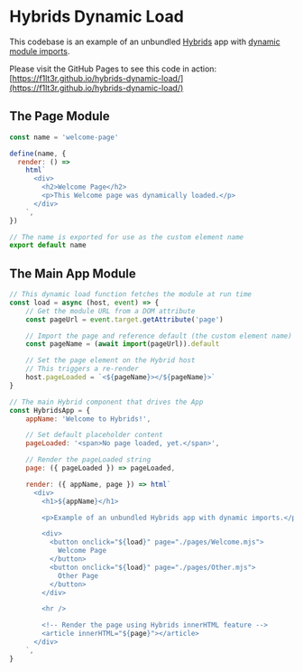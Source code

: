 # Hybrids Dynamic Load

This codebase is an example of an unbundled [Hybrids](https://hybrids.js.org/) app with [dynamic module imports](https://developer.mozilla.org/en-US/docs/Web/JavaScript/Reference/Statements/import).

Please visit the GitHub Pages to see this code in action: [https://f1lt3r.github.io/hybrids-dynamic-load/](https://f1lt3r.github.io/hybrids-dynamic-load/)

## The Page Module

```js
const name = 'welcome-page'

define(name, {
  render: () =>
    html`
      <div>
        <h2>Welcome Page</h2>
        <p>This Welcome page was dynamically loaded.</p>
      </div>
    `,
})

// The name is exported for use as the custom element name
export default name
```

## The Main App Module

```js
// This dynamic load function fetches the module at run time
const load = async (host, event) => {
    // Get the module URL from a DOM attribute
    const pageUrl = event.target.getAttribute('page')

    // Import the page and reference default (the custom element name)
    const pageName = (await import(pageUrl)).default

    // Set the page element on the Hybrid host
    // This triggers a re-render
    host.pageLoaded = `<${pageName}></${pageName}>`
}

// The main Hybrid component that drives the App 
const HybridsApp = {
    appName: 'Welcome to Hybrids!',

    // Set default placeholder content
    pageLoaded: '<span>No page loaded, yet.</span>',

    // Render the pageLoaded string
    page: ({ pageLoaded }) => pageLoaded,

    render: ({ appName, page }) => html`
      <div>
        <h1>${appName}</h1>

        <p>Example of an unbundled Hybrids app with dynamic imports.</p>

        <div>
          <button onclick="${load}" page="./pages/Welcome.mjs">
            Welcome Page
          </button>
          <button onclick="${load}" page="./pages/Other.mjs">
            Other Page
          </button>
        </div>

        <hr />

        <!-- Render the page using Hybrids innerHTML feature -->
        <article innerHTML="${page}"></article>
      </div>
    `,
}
```